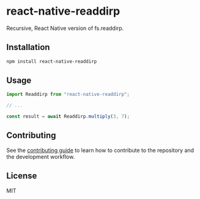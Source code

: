 # react-native-readdirp

Recursive, React Native version of fs.readdirp.

## Installation

```sh
npm install react-native-readdirp
```

## Usage

```js
import Readdirp from "react-native-readdirp";

// ...

const result = await Readdirp.multiply(3, 7);
```

## Contributing

See the [contributing guide](CONTRIBUTING.md) to learn how to contribute to the repository and the development workflow.

## License

MIT
